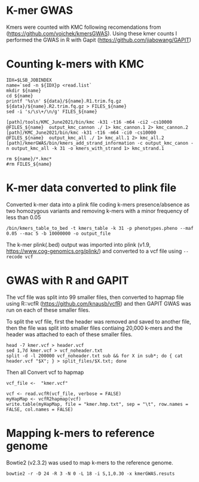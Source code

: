 # K-mer GWAS
Kmers were counted with KMC following recomendations from (https://github.com/voichek/kmersGWAS). Using these kmer counts I performed the GWAS in R with Gapit (https://github.com/jiabowang/GAPIT)

# Counting k-mers with KMC

```
IDX=$LSB_JOBINDEX
name=`sed -n ${IDX}p <read.list`
mkdir ${name}
cd ${name}
printf '%s\n' ${data}/${name}.R1.trim.fq.gz  ${data}/${name}.R2.trim.fq.gz > FILES_${name} 
sed -i 's/\s\+/\n/g' FILES_${name} 

[path]/tools/KMC_June2021/bin/kmc -k31 -t16 -m64 -ci2 -cs10000 @FILES_${name}  output_kmc_cannon ./ 1> kmc_cannon.1 2> kmc_cannon.2 
[path]/KMC_June2021/bin/kmc -k31 -t16 -m64 -ci0 -cs10000 @FILES_${name}  output_kmc_all ./ 1> kmc_all.1 2> kmc_all.2 
[path]/kmerGWAS/bin/kmers_add_strand_information -c output_kmc_canon -n output_kmc_all -k 31 -o kmers_with_strand 1> kmc_strand.1 

rm ${name}/*.kmc*
#rm FILES_${name}

```
# K-mer data converted to plink file 
Converted k-mer data into a plink file coding k-mers presence/absence as two homozygous variants and removing k-mers with a minor frequency of less than 0.05

```
/bin/kmers_table_to_bed -t kmers_table -k 31 -p phenotypes.pheno --maf 0.05 --mac 5 -b 10000000 -o output_file
```

The k-mer plink(.bed) output was imported into plink (v1.9, https://www.cog-genomics.org/plink/) and converted to a vcf file using `--recode vcf`

  
# GWAS with R and GAPIT

The vcf file was split into 99 smaller files, then converted to hapmap file using R::vcfR (https://github.com/knausb/vcfR) and then GAPIT GWAS was run on each of these smaller files.

To split the vcf file, first the header was removed and saved to another file, then the file was split into smaller files contiaing 20,000 k-mers and the header was attached to each of these smaller files.

```
head -7 kmer.vcf > header.vcf
sed 1,7d kmer.vcf > vcf_noheader.txt
split -d -l 200000 vcf_noheader.txt sub && for X in sub*; do { cat header.vcf "$X"; } > split_files/$X.txt; done

```


Then all Convert vcf to hapmap 

```
vcf_file <-  "kmer.vcf"

vcf <- read.vcfR(vcf_file, verbose = FALSE)
myHapMap <- vcfR2hapmap(vcf)
write.table(myHapMap, file = "kmer.hmp.txt", sep = "\t", row.names = FALSE, col.names = FALSE) 

```

# Mapping k-mers to reference genome

Bowtie2 (v2.3.2) was used to map k-mers to the reference genome.
```
bowtie2 -r -D 24 -R 3 -N 0 -L 18 -i S,1,0.30 -x kmerGWAS.resuts
```


